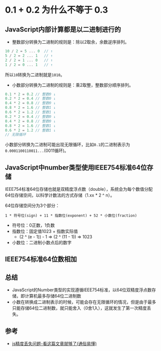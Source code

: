 # 0.1 + 0.2 为什么不等于 0.3

## JavaScript内部计算都是以二进制进行的

- 整数部分转换为二进制的规则是：除以2取余，余数逆序排列。

```js
10 / 2 = 5 ... 0  // ↑
5 / 2 = 2 ... 1   // ↑
2 / 2 = 1 ... 0   // ↑
1 / 2 = 0 ... 1   // ↑
```
所以`10`转换为二进制就是`1010`。

- 小数部分转换为二进制的规则是：乘2取整，整数部分顺序排列。

```js
0.1 * 2 = 0.2 // 整数0 ↓
0.2 * 2 = 0.4 // 整数0 ↓
0.4 * 2 = 0.8 // 整数0 ↓
0.8 * 2 = 1.6 // 整数1 ↓
0.6 * 2 = 1.2 // 整数1 ↓
0.2 * 2 = 0.4 // 整数0 ↓
0.4 * 2 = 0.8 // 整数0 ↓
0.8 * 2 = 1.6 // 整数1 ↓
0.6 * 2 = 1.2 // 整数1 ↓
// 无限循环
```
小数部分转换为二进制可能出现无限循环，比如`0.1`的二进制表示为`0.0001100110011...`(0011循环)。

## JavaScript中number类型使用IEEE754标准64位存储

IEEE754标准64位存储也就是双精度浮点数（double），系统会为每个数值分配64位存储空间，以科学计数法的方式存储（1.xx * 2 ^ n）。

64位存储空间分为3个部分：

`1 * 符号位(sign) + 11 * 指数位(exponent) + 52 * 小数位(fraction)`

- 符号位：0正数，1负数
- 指数位：固定值1023 + 指数实际值
  - (2 ^ (e - 1)) - 1 => (2 ^ (11 - 1)) => 1023
- 小数位：二进制小数点后的数字

## IEEE754标准64位数相加

## 总结

- JavaScript的Number类型的实现遵循IEEE754标准，以64位双精度浮点数存储，即计算机最多存储64位二进制数
- 小数在转换成二进制表示的时候，可能会存在无限循环的情况，但是由于最多只能存储64位二进制数，就只能舍入（0舍1入），这就发生了第一次精度丢失。

## 参考

- [js精度丢失问题-看这篇文章就够了(通俗易懂)](https://zhuanlan.zhihu.com/p/100353781)


